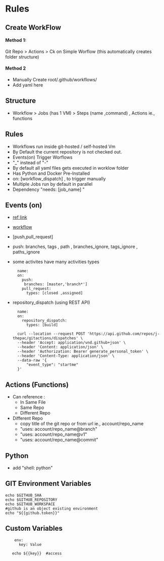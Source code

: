 # Rules
## Create WorkFlow
#### Method 1:
Git Repo > Actions > Ck on Simple Worflow (this automatically creates folder structure)

#### Method 2
- Manually Create root/.github/workflows/
- Add yaml here 

## Structure 
- Workflow > Jobs (has 1 VM) >  Steps (name ,command) ,  Actions ie., functions

## Rules
- Workflows run inside git-hosted / self-hosted Vm
- By Default the current repository is not checked out.
- Events(on) Trigger Worflows
-  "_" instead of "-"
- By default all yaml files gets executed in worklow folder
- Has Python and Docker Pre-Installed 
- on: [workflow_dispatch] , to trigger manually 
- Multiple Jobs run by default in parallel
- Dependency "needs: [job_name] "

## Events (on)
- [ref link](https://docs.github.com/en/actions/using-workflows/events-that-trigger-workflows#pull_request)
- [workflow](https://docs.github.com/en/actions/using-workflows/workflow-syntax-for-github-actions)
- [push,pull_request]
- push: branches, tags , path , branches_ignore, tags_ignore , paths_ignore
- some activites have many activities types

        name:
        on:
          push:
           branches: [master,'branch*']
          pull_request:
            types: [closed ,assigned]
- repository_dispatch (using REST API)

        name:
        on:
          repository_dispatch:
            types: [build]
            
        curl --location --request POST 'https://api.github.com/repos/j-thepac/gitactions/dispatches' \
        --header 'Accept: application/vnd.github+json' \
        --header 'Content: application/json' \
        --header 'Authorization: Bearer generate_personal_token' \
        --header 'Content-Type: application/json' \
        --data-raw '{
            "event_type": "startme"
        }'

## Actions (Functions)
  - Can reference :
    - In Same File
    - Same Repo
    - Different Repo
  - Different Repo  
    - copy title of the git repo or from url ie., account/repo_name
    - "uses: account/repo_name@branch"
    - "uses: account/repo_name@v1"
    - "uses: account/repo_name@commit"

## Python
- add "shell: python"

## GIT Environment Variables

    echo $GITHUB_SHA
    echo $GITHUB_REPOSITORY
    echo $GITHUB_WORKSPACE
    #github is an object existing environment
    echo "${{github.token}}"

## Custom Variables

        env:
          key: Value
          
       echo ${{key}}  #access
